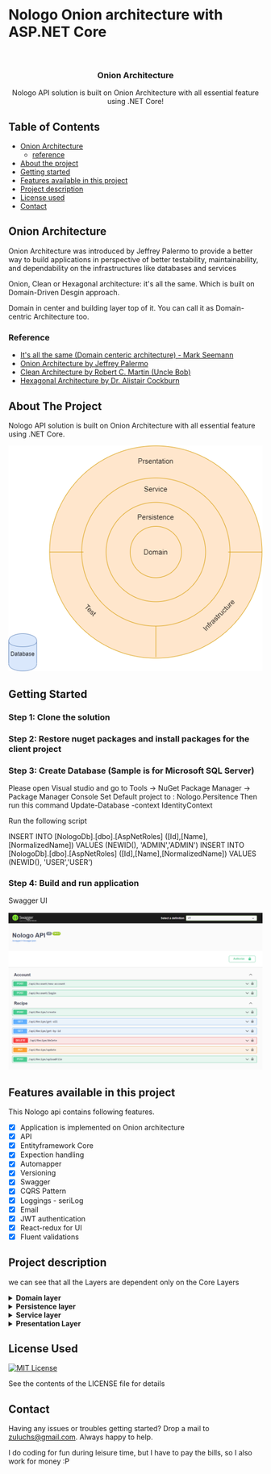 # Nologo Onion architecture with ASP.NET Core

<br />
<p align="center">

  <h3 align="center">Onion Architecture</h3>

  <p align="center">
    Nologo API solution is built on Onion Architecture with all essential feature using .NET Core!

  </p>
</p>

<!-- TABLE OF CONTENTS -->
## Table of Contents

* [Onion Architecture](#onion-architecture)
  * [reference](#reference)
* [About the project](#about-the-project)
  <!-- * [Built With](#built-with) -->
* [Getting started](#getting-started)
* [Features available in this project](#features-available-in-this-project)
* [Project description](#project-description)
* [License used](#license-used)
* [Contact](#contact)
<!-- * [Acknowledgements](#acknowledgements) -->

## Onion Architecture

Onion Architecture was introduced by Jeffrey Palermo to provide a better way to build applications in perspective of better testability, maintainability, and dependability on the infrastructures like databases and services

Onion, Clean or Hexagonal architecture: it's all the same. Which is built on Domain-Driven Desgin approach.

Domain in center and building layer top of it. You can call it as Domain-centric Architecture too.

### Reference

* [It's all the same (Domain centeric architecture) - Mark Seemann](https://blog.ploeh.dk/2013/12/03/layers-onions-ports-adapters-its-all-the-same/)
* [Onion Architecture by Jeffrey Palermo](https://jeffreypalermo.com/2008/07/the-onion-architecture-part-1/)
* [Clean Architecture by Robert C. Martin (Uncle Bob)
](https://blog.cleancoder.com/uncle-bob/2012/08/13/the-clean-architecture.html)
* [Hexagonal Architecture by Dr. Alistair Cockburn](https://alistair.cockburn.us/hexagonal+architecture)

## About The Project

<!-- [![Product Name Screen Shot][product-screenshot]](https://example.com) -->

Nologo API solution is built on Onion Architecture with all essential feature using .NET Core.

![image](documents/images/OnionArchitecture.png)



## Getting Started

### Step 1: Clone the solution
### Step 2: Restore nuget packages and install packages for the client project
### Step 3: Create Database (Sample is for Microsoft SQL Server)

Please open Visual studio and go to Tools -> NuGet Package Manager -> Package Manager Console
Set Default project to : Nologo.Persitence
Then run this command Update-Database -context IdentityContext

Run the following script 

  INSERT INTO [NologoDb].[dbo].[AspNetRoles] ([Id],[Name],[NormalizedName])
  VALUES (NEWID(), 'ADMIN','ADMIN')
  INSERT INTO [NologoDb].[dbo].[AspNetRoles] ([Id],[Name],[NormalizedName])
  VALUES (NEWID(), 'USER','USER')

### Step 4: Build and run application

Swagger UI

![image](documents/images/swagger-img.PNG)

## Features available in this project

This Nologo api contains following features.

- [x] Application is implemented on Onion architecture
- [x] API
- [x] Entityframework Core
- [x] Expection handling
- [x] Automapper
- [x] Versioning
- [x] Swagger
- [x] CQRS Pattern 
- [x] Loggings - seriLog
- [x] Email
- [x] JWT authentication
- [x] React-redux for UI
- [x] Fluent validations

## Project description

we can see that all the Layers are dependent only on the Core Layers

<details>
  <summary><b>Domain layer</b></summary>
  <p>
    Domain Layers (Core layer) is implemented in center and never depends on any other layer. Therefore, what we do is that we create interfaces to Persistence layer and these interfaces get implemented in the external layers. This is also known and DIP or Dependency Inversion Principle
  </p>
</details>
<details>
  <summary><b>Persistence layer</b></summary>
  <p>
    In Persistence layer where we implement reposistory design pattern. In our project, we have implement Entityframework which already implements a repository design pattern. 
  </p>
</details>
<details>
  <summary><b>Service layer</b></summary>
  <p>
    Service layer (or also called as Application layer) where we can implement business logic. For OLAP/OLTP process, we can implement CQRS design pattern. In our project, we have implemented CQRS design pattern on top of Mediator design pattern via MediatR libraries
  </p> 
</details>
<details>
  <summary><b>Presentation Layer</b></summary>
  <p>
    This is a react app found under client folder.

	restore nuget packages 
	and install material: ng add @angular/material
  </p>
</details>

## License Used
[![MIT License][license-shield]][license-url]

See the contents of the LICENSE file for details


## Contact

Having any issues or troubles getting started? Drop a mail to zuluchs@gmail.com. Always happy to help.

I do coding for fun during leisure time, but I have to pay the bills, so I also work for money :P  

[license-shield]: https://img.shields.io/badge/License-MIT-yellow.svg
[license-url]: https://opensource.org/licenses/MIT
